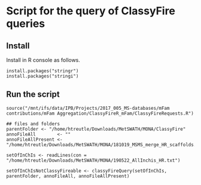 
# Script for the query of ClassyFire queries

## Install

Install in R console as follows.
```
install.packages("stringr")
install.packages("stringi")
```

## Run the script

```
source("/mnt/ifs/data/IPB/Projects/2017_005_MS-databases/mFam contributions/mFam Aggregation/ClassyFireR_mFam/ClassyFireRequests.R")

## files and folders
parentFolder <- "/home/htreutle/Downloads/MetSWATH/MONA/ClassyFire"
annoFileAll        <- ""
annoFileAllPresent <- "/home/htreutle/Downloads/MetSWATH/MONA/181019_MSMS_merge_HR_scaffolds.tsv"

setOfInChIs <- readLines(con = "/home/htreutle/Downloads/MetSWATH/MONA/190522_AllInchis_HR.txt")

setOfInChIsNotClassyFireable <- classyFireQuery(setOfInChIs, parentFolder, annoFileAll, annoFileAllPresent)

```
